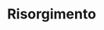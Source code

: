 ﻿---
title: "Risorgimento"
permalink: periodes_895.html
layout: periode
dataInici: 1815
dataFi: 1871
sidebar: periodes
pares:
  - id: 309
    title: "Edad Contemporánea"
    dataInici: "(1776)"

fills:
  - id: 896
    title: "Primera Guerra de la Independencia"
    dataInici: "(1848-03-23)"
    dataFi: "(1849-03-24)"

  - id: 961
    title: "Segunda Guerra de la Independencia"
    dataInici: "(1859-04-29)"
    dataFi: "(1859-07-11)"

jocsPrincipals:
jocsEscenaris:
jocsEpoca:
jocsEpocaEscenaris:
---
